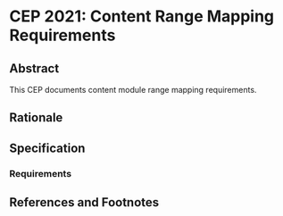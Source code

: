 # CEP 2021: Content Range Mapping Requirements


## Abstract

This CEP documents content module range mapping requirements.

## Rationale

## Specification

### Requirements


## References and Footnotes

